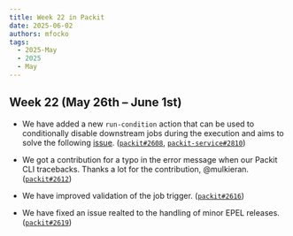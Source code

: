 ```yaml
---
title: Week 22 in Packit
date: 2025-06-02
authors: mfocko
tags:
  - 2025-May
  - 2025
  - May
---
```


## Week 22 (May 26th – June 1st)

- We have added a new `run-condition` action that can be used to conditionally
  disable downstream jobs during the execution and aims to solve the following
  [issue](https://github.com/packit/packit-service/issues/2777). ([`packit#2608`](https://github.com/packit/packit/pull/2608), [`packit-service#2810`](https://github.com/packit/packit-service/pull/2810))

- We got a contribution for a typo in the error message when our Packit CLI
  tracebacks. Thanks a lot for the contribution, @mulkieran. ([`packit#2612`](https://github.com/packit/packit/pull/2612))

- We have improved validation of the job trigger. ([`packit#2616`](https://github.com/packit/packit/pull/2616))

- We have fixed an issue realted to the handling of minor EPEL releases. ([`packit#2619`](https://github.com/packit/packit/pull/2619))
